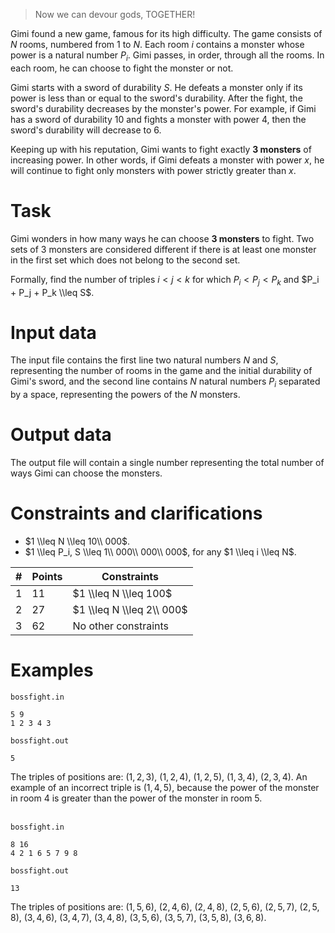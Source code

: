 > Now we can devour gods, TOGETHER!

Gimi found a new game, famous for its high difficulty. The game consists of $N$ rooms, numbered from $1$ to $N$. Each room $i$ contains a monster whose power is a natural number $P_i$. Gimi passes, in order, through all the rooms. In each room, he can choose to fight the monster or not.

Gimi starts with a sword of durability $S$. He defeats a monster only if its power is less than or equal to the sword's durability. After the fight, the sword's durability decreases by the monster's power. For example, if Gimi has a sword of durability $10$ and fights a monster with power $4$, then the sword's durability will decrease to $6$.

Keeping up with his reputation, Gimi wants to fight exactly **3 monsters** of increasing power. In other words, if Gimi defeats a monster with power $x$, he will continue to fight only monsters with power strictly greater than $x$.

# Task
Gimi wonders in how many ways he can choose **3 monsters** to fight. Two sets of 3 monsters are considered different if there is at least one monster in the first set which does not belong to the second set.

Formally, find the number of triples $i < j < k$ for which $P_i < P_j < P_k$ and $P_i + P_j + P_k \\leq S$.

# Input data
The input file contains the first line two natural numbers $N$ and $S$, representing the number of rooms in the game and the initial durability of Gimi's sword, and the second line contains $N$ natural numbers $P_i$ separated by a space, representing the powers of the $N$ monsters.

# Output data
The output file will contain a single number representing the total number of ways Gimi can choose the monsters.

# Constraints and clarifications
- $1 \\leq N \\leq 10\\ 000$.
- $1 \\leq P_i, S \\leq 1\\ 000\\ 000\\ 000$, for any $1 \\leq i \\leq N$.

|#|Points|Constraints|
|-|-|--------|
|1|11|$1 \\leq N \\leq 100$|
|2|27|$1 \\leq N \\leq 2\\ 000$|
|3|62|No other constraints|

# Examples
`bossfight.in`
```
5 9
1 2 3 4 3
```
`bossfight.out`
```
5
```
The triples of positions are: $(1,2,3)$, $(1,2,4)$, $(1,2,5)$, $(1,3,4)$, $(2,3,4)$.
An example of an incorrect triple is $(1,4,5)$, because the power of the monster in room $4$ is greater than the power of the monster in room $5$.

\
`bossfight.in`
```
8 16
4 2 1 6 5 7 9 8
```
`bossfight.out`
```
13
```
The triples of positions are: $(1,5,6)$, $(2,4,6)$, $(2,4,8)$, $(2,5,6)$, $(2,5,7)$, $(2,5,8)$, $(3,4,6)$, $(3,4,7)$, $(3,4,8)$, $(3,5,6)$, $(3,5,7)$, $(3,5,8)$, $(3,6,8)$.
